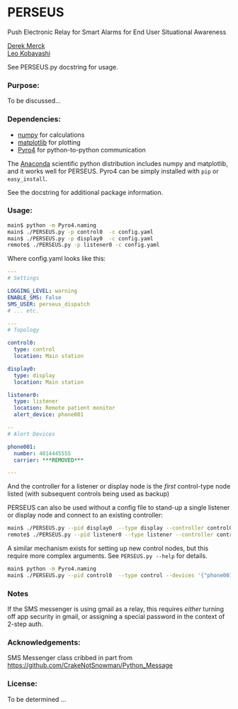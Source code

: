 # PERSEUS
Push Electronic Relay for Smart Alarms for End User Situational Awareness

[Derek Merck](derek_merck@brown.edu)  
[Leo Kobayashi](lkobayashi@lifespan.org)  

See PERSEUS.py docstring for usage.

### Purpose:

To be discussed...


### Dependencies:

- [numpy](http://www.numpy.org) for calculations
- [matplotlib](http://matplotlib.org) for plotting
- [Pyro4](https://pythonhosted.org/Pyro4/) for python-to-python communication

The [Anaconda](http://continuum.io/downloads) scientific python distribution includes numpy and matplotlib, and it
works well for PERSEUS.  Pyro4 can be simply installed with `pip` or `easy_install`.

See the docstring for additional package information.


### Usage:


```bash
main$ python -m Pyro4.naming
main$ ./PERSEUS.py -p control0  -c config.yaml
main$ ./PERSEUS.py -p display0  -c config.yaml
remote$ ./PERSEUS.py -p listener0 -c config.yaml
```

Where config.yaml looks like this:

```yaml
---
# Settings

LOGGING_LEVEL: warning
ENABLE_SMS: False
SMS_USER: perseus_dispatch
# ... etc.

---
# Topology

control0:
  type: control
  location: Main station

display0:
  type: display
  location: Main station

listener0:
  type: listener
  location: Remote patient monitor
  alert_device: phone001

--
# Alert Devices

phone001:
  number: 4014445555
  carrier: ***REMOVED***

---
```

And the controller for a listener or display node is the _first_ control-type node listed (with subsequent controls being used as backup)

PERSEUS can also be used without a config file to stand-up a single listener or display node and connect to an existing controller:

```bash
main$ ./PERSEUS.py --pid display0  --type display --controller control0
remote$ ./PERSEUS.py --pid listener0 --type listener --controller control0 --alert_device phone001
```

A similar mechanism exists for setting up new control nodes, but this require more complex arguments.  See `PERSEUS.py --help` for details.

```bash
main$ python -m Pyro4.naming
main$ ./PERSEUS.py --pid control0  --type control --devices '{"phone001": {"number": 4014445555, "carrier": "***REMOVED***"}}'
```

### Notes

If the SMS messenger is using gmail as a relay, this requires _either_ turning off app security in gmail, or assigning a special password in the context of 2-step auth.


### Acknowledgements:

SMS Messenger class cribbed in part from <https://github.com/CrakeNotSnowman/Python_Message>


### License:

To be determined ...

